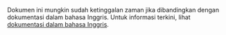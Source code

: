 Dokumen ini mungkin sudah ketinggalan zaman jika dibandingkan dengan dokumentasi dalam bahasa Inggris. Untuk informasi terkini, lihat <a href='{{ page.url | replace: page.lang, "en" }}'>dokumentasi dalam bahasa Inggris</a>.
